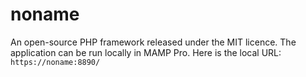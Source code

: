 # noname
An open-source PHP framework released under the MIT licence. The application can be run locally in MAMP Pro. Here is the local URL: `https://noname:8890/`
